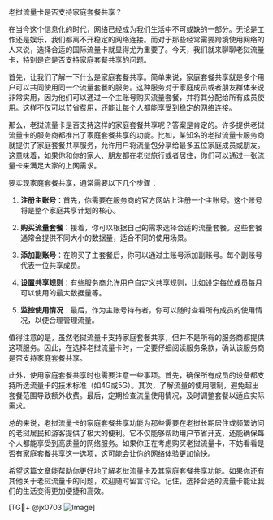 老挝流量卡是否支持家庭套餐共享？

在当今这个信息化的时代，网络已经成为我们生活中不可或缺的一部分。无论是工作还是娱乐，我们都离不开稳定的网络连接。而对于那些经常需要跨境使用网络的人来说，选择合适的国际流量卡就显得尤为重要了。今天，我们就来聊聊老挝流量卡，特别是它是否支持家庭套餐共享的问题。

首先，让我们了解一下什么是家庭套餐共享。简单来说，家庭套餐共享就是多个用户可以共同使用同一个流量套餐的服务。这种服务对于家庭成员或者朋友群体来说非常实用，因为他们可以通过一个主账号购买流量套餐，并将其分配给所有成员使用。这样不仅可以节省费用，还能让每个人都能享受到稳定的网络连接。

那么，老挝流量卡是否支持这样的家庭套餐共享呢？答案是肯定的。许多提供老挝流量卡的服务商都推出了家庭套餐共享的功能。比如，某知名的老挝流量卡服务商就提供了家庭套餐共享服务，允许用户将流量包分享给最多五位家庭成员或朋友。这意味着，如果你和你的家人、朋友都在老挝旅行或者居住，你们可以通过一张流量卡来满足大家的上网需求。

要实现家庭套餐共享，通常需要以下几个步骤：

1. **注册主账号**：首先，你需要在服务商的官方网站上注册一个主账号。这个账号将是整个家庭共享计划的核心。

2. **购买流量套餐**：接着，你可以根据自己的需求选择合适的流量套餐。这些套餐通常会提供不同大小的数据量，适合不同的使用场景。

3. **添加副账号**：在购买了主套餐后，你可以通过主账号添加副账号。每个副账号代表一位共享成员。

4. **设置共享规则**：有些服务商允许用户自定义共享规则，比如设定每位成员每月可以使用的最大数据量等。

5. **监控使用情况**：最后，作为主账号持有者，你可以随时查看所有成员的使用情况，以便合理管理流量。

值得注意的是，虽然老挝流量卡支持家庭套餐共享，但并不是所有的服务商都提供这项服务。因此，在选择老挝流量卡时，一定要仔细阅读服务条款，确认该服务商是否支持家庭套餐共享。

此外，使用家庭套餐共享时也需要注意一些事项。首先，确保所有成员的设备都支持所选流量卡的技术标准（如4G或5G）。其次，了解流量的使用限制，避免超出套餐范围导致额外收费。最后，定期检查流量使用情况，及时调整套餐以适应实际需求。

总的来说，老挝流量卡的家庭套餐共享功能为那些需要在老挝长期居住或频繁访问的老挝居民和游客提供了极大的便利。它不仅能够帮助用户节省开支，还能确保每个人都能享受到高质量的网络服务。如果你正在考虑购买老挝流量卡，不妨看看是否有家庭套餐共享这一选项，这可能会让你的网络体验更加愉快。

希望这篇文章能帮助你更好地了解老挝流量卡及其家庭套餐共享功能。如果你还有其他关于老挝流量卡的问题，欢迎随时留言讨论。记住，选择合适的流量卡能让我们的生活变得更加便捷和高效。

[TG💪+ @jx0703 ![Image](https://github.com/user-attachments/assets/dbca1d08-cadb-493c-b0ec-ad6f7a83f270)]